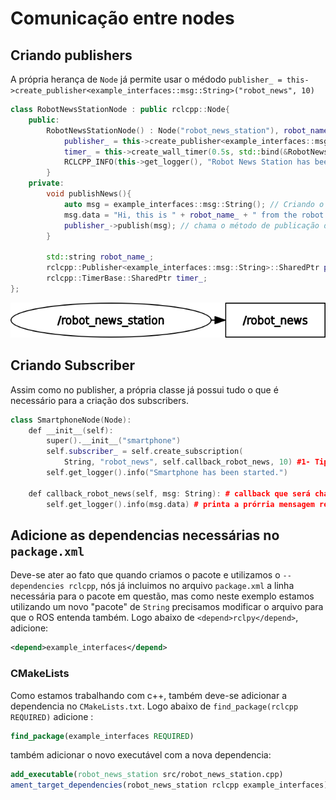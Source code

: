 # **Comunicação entre nodes**

## **Criando publishers**
A própria herança de ```Node``` já permite usar o médodo ```publisher_ = this->create_publisher<example_interfaces::msg::String>("robot_news", 10)```
```cpp
class RobotNewsStationNode : public rclcpp::Node{
    public:
        RobotNewsStationNode() : Node("robot_news_station"), robot_name_("R2D2"){ 
            publisher_ = this->create_publisher<example_interfaces::msg::String>("robot_news", 10); //1- nome do tópico 2- queue size
            timer_ = this->create_wall_timer(0.5s, std::bind(&RobotNewsStationNode::publishNews, this)); // Criando o callback 1- tempo 2- bind da função que será chamada
            RCLCPP_INFO(this->get_logger(), "Robot News Station has been started.");
        }
    private:
        void publishNews(){
            auto msg = example_interfaces::msg::String(); // Criando o objeto que carrega a mensagem
            msg.data = "Hi, this is " + robot_name_ + " from the robot news station.";
            publisher_->publish(msg); // chama o método de publicação da classe Node
        }

        std::string robot_name_;
        rclcpp::Publisher<example_interfaces::msg::String>::SharedPtr publisher_; // prototipando o publisher
        rclcpp::TimerBase::SharedPtr timer_;
};
```
![publisher_and_topic](https://github.com/thobiasgd/ROS/blob/5ba2b96b2e14f9b594920d5f330b5e3970e6aa6d/Python/basic_comunication/publisherTopic.png)

## **Criando Subscriber**
Assim como no publisher, a própria classe já possui tudo o que é necessário para a criação dos subscribers.
```cpp
class SmartphoneNode(Node):
    def __init__(self):
        super().__init__("smartphone")
        self.subscriber_ = self.create_subscription(
            String, "robot_news", self.callback_robot_news, 10) #1- Tipo da msg #2 - nome do tópico #3- função callback #4- queue size
        self.get_logger().info("Smartphone has been started.")

    def callback_robot_news(self, msg: String): # callback que será chamado toda vez que o subscriber receber a mensagem
        self.get_logger().info(msg.data) # printa a prórria mensagem recebida
```
## Adicione as dependencias necessárias no ```package.xml```
Deve-se ater ao fato que quando criamos o pacote e utilizamos o ```--dependencies rclcpp```, nós já incluimos no arquivo ```package.xml``` a linha necessária para o pacote em questão, mas como neste exemplo estamos utilizando um novo "pacote" de ```String``` precisamos modificar o arquivo para que o ROS entenda também. Logo abaixo de ```<depend>rclpy</depend>```, adicione:
```xml
<depend>example_interfaces</depend>
```
### **CMakeLists**
Como estamos trabalhando com c++, também deve-se adicionar a dependencia no ```CMakeLists.txt```. Logo abaixo de ```find_package(rclcpp REQUIRED)``` adicione :
```cmake
find_package(example_interfaces REQUIRED)
```
também adicionar o novo executável com a nova dependencia:
```cmake
add_executable(robot_news_station src/robot_news_station.cpp) 
ament_target_dependencies(robot_news_station rclcpp example_interfaces) 
```

